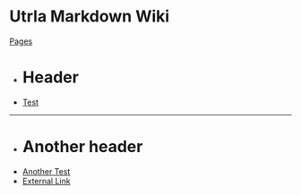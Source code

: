 # Utrla Markdown Wiki

[Pages]()

  * # Header
  * [<i class="fa fa-smile-o"></i> Test](test.md)
  - - - -
  * # Another header
  * [Another Test](mp.md)
  * [External Link](https://github.com/markdown-it/linkify-it)
